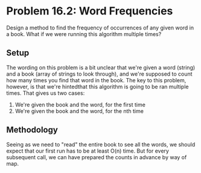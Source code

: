 # Problem 16.2: Word Frequencies
Design a method to find the frequency of occurrences of any given word in a book. What if we were running this algorithm multiple times?

## Setup
The wording on this problem is a bit unclear that we're given a word (string) and a book (array of strings to look through), and we're supposed to count how many times you find that word in the book. The key to this problem, however, is that we're hintedthat this algorithm is going to be ran multiple times. That gives us two cases:

1. We're given the book and the word, for the first time
2. We're given the book and the word, for the nth time

## Methodology
Seeing as we need to "read" the entire book to see all the words, we should expect that our first run has to be at least O(n) time. But for every subsequent call, we can have prepared the counts in advance by way of map.